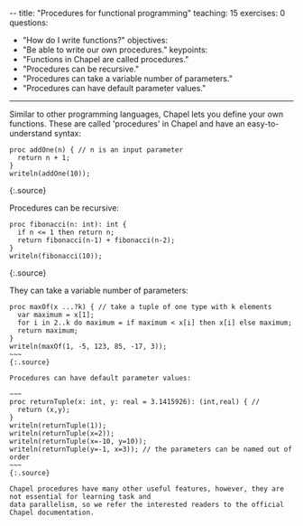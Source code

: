 --
title: "Procedures for functional programming"
teaching: 15
exercises: 0
questions:
- "How do I write functions?"
objectives:
- "Be able to write our own procedures."
keypoints:
- "Functions in Chapel are called procedures."
- "Procedures can be recursive."
- "Procedures can take a variable number of parameters."
- "Procedures can have default parameter values."
---

Similar to other programming languages, Chapel lets you define your own functions. These are called
'procedures' in Chapel and have an easy-to-understand syntax:

~~~
proc addOne(n) { // n is an input parameter
  return n + 1;
}
writeln(addOne(10));
~~~
{:.source}

Procedures can be recursive:

~~~
proc fibonacci(n: int): int {
  if n <= 1 then return n;
  return fibonacci(n-1) + fibonacci(n-2);
}
writeln(fibonacci(10));
~~~
{:.source}

They can take a variable number of parameters:

~~~~
proc maxOf(x ...?k) { // take a tuple of one type with k elements
  var maximum = x[1];
  for i in 2..k do maximum = if maximum < x[i] then x[i] else maximum;
  return maximum;
}
writeln(maxOf(1, -5, 123, 85, -17, 3));
~~~
{:.source}

Procedures can have default parameter values:

~~~
proc returnTuple(x: int, y: real = 3.1415926): (int,real) { // 
  return (x,y);
}
writeln(returnTuple(1));
writeln(returnTuple(x=2));
writeln(returnTuple(x=-10, y=10));
writeln(returnTuple(y=-1, x=3)); // the parameters can be named out of order
~~~
{:.source}

Chapel procedures have many other useful features, however, they are not essential for learning task and
data parallelism, so we refer the interested readers to the official Chapel documentation.

